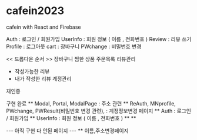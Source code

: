 # cafein2023 

cafein with React and Firebase

Auth : 로그인 / 회원가입
UserInfo : 회원 정보 ( 이름 , 전화번호 )
Review : 리뷰 쓰기
Profile : 로그아웃
cart : 장바구니
PWchange : 비밀번호 변경


<< 드롭다운 순서 >>
장바구니
찜한 상품
주문목록
리뷰관리
- 작성가능한 리뷰
- 내가 작성한 리뷰
계정관리

재인증

구현 완료
** Modal, Portal, ModalPage : 주소 관련
** ReAuth, MNprofile, PWchange, PWResult(비밀번호 변경 관련), : 계정정보변경 페이지
** Auth : 로그인 / 회원가입
** UserInfo : 회원 정보 ( 이름 , 전화번호 )
** 
** 


--- 아직 구현 다 안된 페이지 ---
** 이름,주소변경페이지
